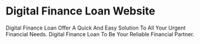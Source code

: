 # Digital Finance Loan Website
Digital Finance Loan Offer A Quick And Easy Solution To All Your Urgent Financial Needs. Digital Finance Loan To Be Your Reliable Financial Partner.
